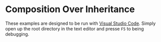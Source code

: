 # Composition Over Inheritance
These examples are designed to be run with [Visual Studio Code](https://code.visualstudio.com/). Simply open up the root directory in the text editor and presse `F5` to being debugging.
